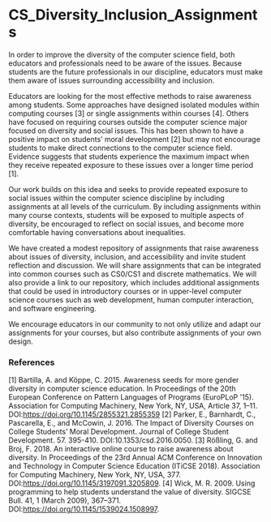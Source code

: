 # CS_Diversity_Inclusion_Assignments

In order to improve the diversity of the computer science field, both educators and professionals need to be aware of the issues. Because students are the future professionals in our discipline, educators must make them aware of issues surrounding accessibility and inclusion.

Educators are looking for the most effective methods to raise awareness among students. Some approaches have designed isolated modules within computing courses [3] or single assignments within courses [4]. Others have focused on requiring courses outside the computer science major focused on diversity and social issues. This has been shown to have a positive impact on students’ moral development [2] but may not encourage students to make direct connections to the computer science field. Evidence suggests that students experience the maximum impact when they receive repeated exposure to these issues over a longer time period [1].

Our work builds on this idea and seeks to provide repeated exposure to social issues within the computer science discipline by including assignments at all levels of the curriculum. By including assignments within many course contexts, students will be exposed to multiple aspects of diversity, be encouraged to reflect on social issues, and become more comfortable having conversations about inequalities.

We have created a modest repository of assignments that raise awareness about issues of diversity, inclusion, and accessibility and invite student reflection and discussion. We will share assignments that can be integrated into common courses such as CS0/CS1 and discrete mathematics. We will also provide a link to our repository, which includes additional assignments that could be used in introductory courses or in upper-level computer science courses such as web development, human computer interaction, and software engineering.

We encourage educators in our community to not only utilize and adapt our assignments for your courses, but also contribute assignments of your own design.


### References
[1] Bartilla, A. and Köppe, C. 2015. Awareness seeds for more gender diversity in computer science education. In Proceedings of the 20th European Conference on Pattern Languages of Programs (EuroPLoP '15). Association for Computing Machinery, New York, NY, USA, Article 37, 1–11. DOI:https://doi.org/10.1145/2855321.2855359
[2] Parker, E., Barnhardt, C., Pascarella, E., and McCowin, J. 2016. The Impact of Diversity Courses on College Students’ Moral Development. Journal of College Student Development. 57. 395-410. DOI:10.1353/csd.2016.0050.
[3] Rößling, G. and Broj, F. 2018. An interactive online course to raise awareness about diversity. In Proceedings of the 23rd Annual ACM Conference on Innovation and Technology in Computer Science Education (ITiCSE 2018). Association for Computing Machinery, New York, NY, USA, 377. DOI:https://doi.org/10.1145/3197091.3205809.
[4] Wick, M. R. 2009. Using programming to help students understand the value of diversity. SIGCSE Bull. 41, 1 (March 2009), 367–371. DOI:https://doi.org/10.1145/1539024.1508997.
